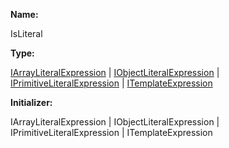 **Name:**

IsLiteral

**Type:**

[IArrayLiteralExpression](https://gitbook-18.gitbook.io/au//runtime/ast/interfaces/iarrayliteralexpression) | [IObjectLiteralExpression](https://gitbook-18.gitbook.io/au//runtime/ast/interfaces/iobjectliteralexpression) | [IPrimitiveLiteralExpression](https://gitbook-18.gitbook.io/au//runtime/ast/interfaces/iprimitiveliteralexpression) | [ITemplateExpression](https://gitbook-18.gitbook.io/au//runtime/ast/interfaces/itemplateexpression)

**Initializer:**

IArrayLiteralExpression | IObjectLiteralExpression | IPrimitiveLiteralExpression | ITemplateExpression

